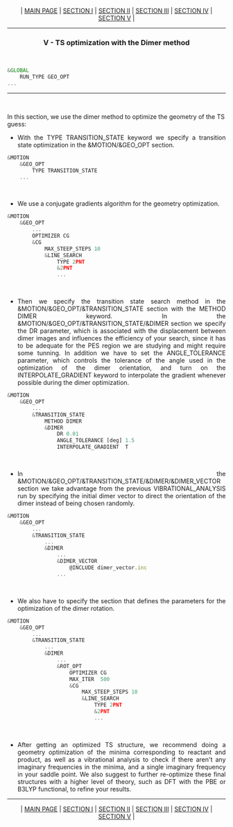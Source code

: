 <p align="center"> | <a href="https://github.com/arvpinto/enzyme_ts_cp2k/blob/main/enzyme_TS_cp2k_main.md" target="_blank">MAIN PAGE</a> | <a href="https://github.com/arvpinto/enzyme_ts_cp2k/blob/main/enzyme_TS_cp2k_I.md" target="_blank">SECTION I</a> | <a href="https://github.com/arvpinto/enzyme_ts_cp2k/blob/main/enzyme_TS_cp2k_II.md" target="_blank">SECTION II</a> | <a href="https://github.com/arvpinto/enzyme_ts_cp2k/blob/main/enzyme_TS_cp2k_III.md" target="_blank">SECTION III</a> | <a href="https://github.com/arvpinto/enzyme_ts_cp2k/blob/main/enzyme_TS_cp2k_IV.md" target="_blank">SECTION IV</a> | <a href="https://github.com/arvpinto/enzyme_ts_cp2k/blob/main/enzyme_TS_cp2k_V.md" target="_blank">SECTION V</a> | </p> 


---

 
### <p align="center"> **V - TS optimization with the Dimer method** </p>

<br/>

```js
&GLOBAL
    RUN_TYPE GEO_OPT
...
```

---

<br/>
 
In this section, we use the dimer method to optimize the geometry of the TS guess:

- <p align="justify">With the TYPE TRANSITION_STATE keyword we specify a transition state optimization in the &MOTION/&GEO_OPT section.</p>

```js
&MOTION
    &GEO_OPT
        TYPE TRANSITION_STATE
    ...
```

<br/>
 
- <p align="justify">We use a conjugate gradients algorithm for the geometry optimization.</p>

```js
&MOTION
    &GEO_OPT
        ...
        OPTIMIZER CG
        &CG
            MAX_STEEP_STEPS 10
            &LINE_SEARCH
                TYPE 2PNT
                &2PNT
                ...
```

<br/>
 
- <p align="justify">Then we specify the transition state search method in the &MOTION/&GEO_OPT/&TRANSITION_STATE section with the METHOD DIMER keyword. In the &MOTION/&GEO_OPT/&TRANSITION_STATE/&DIMER section we specify the DR parameter, which is associated with the displacement between dimer images and influences the efficiency of your search, since it has to be adequate for the PES region we are studying and might require some tunning. In addition we have to set the ANGLE_TOLERANCE parameter, which controls the tolerance of the angle used in the optimization of the dimer orientation, and turn on the INTERPOLATE_GRADIENT keyword to interpolate the gradient whenever possible during the dimer optimization.</p>

```js
&MOTION
    &GEO_OPT
        ...
        &TRANSITION_STATE
            METHOD DIMER
            &DIMER
                DR 0.01
                ANGLE_TOLERANCE [deg] 1.5
                INTERPOLATE_GRADIENT  T
```

<br/>
 
- <p align="justify">In the &MOTION/&GEO_OPT/&TRANSITION_STATE/&DIMER/&DIMER_VECTOR section we take advantage from the previous VIBRATIONAL_ANALYSIS run by specifying the initial dimer vector to direct the orientation of the dimer instead of being chosen randomly.</p>



```js
&MOTION
    &GEO_OPT
        ...
        &TRANSITION_STATE
            ...
            &DIMER
                ...
                &DIMER_VECTOR
                    @INCLUDE dimer_vector.inc
                ...
```

<br/>
 
- <p align="justify">We also have to specify the section that defines the parameters for the optimization of the dimer rotation. </p>

```js
&MOTION
    &GEO_OPT
        ...
        &TRANSITION_STATE
            ...
            &DIMER
                ...
                &ROT_OPT
                    OPTIMIZER CG
                    MAX_ITER  500
                    &CG
                        MAX_STEEP_STEPS 10
                        &LINE_SEARCH
                            TYPE 2PNT
                            &2PNT
                            ...
```

<br/>

- <p align="justify">After getting an optimized TS structure, we recommend doing a geometry optimization of the minima corresponding to reactant and product, as well as a vibrational analysis to check if there aren't any imaginary frequencies in the minima, and a single imaginary frequency in your saddle point. We also suggest to further re-optimize these final structures with a higher level of theory, such as DFT with the PBE or B3LYP functional, to refine your results.</p>


 
---

<p align="center"> | <a href="https://github.com/arvpinto/enzyme_ts_cp2k/blob/main/enzyme_TS_cp2k_main.md" target="_blank">MAIN PAGE</a> | <a href="https://github.com/arvpinto/enzyme_ts_cp2k/blob/main/enzyme_TS_cp2k_I.md" target="_blank">SECTION I</a> | <a href="https://github.com/arvpinto/enzyme_ts_cp2k/blob/main/enzyme_TS_cp2k_II.md" target="_blank">SECTION II</a> | <a href="https://github.com/arvpinto/enzyme_ts_cp2k/blob/main/enzyme_TS_cp2k_III.md" target="_blank">SECTION III</a> | <a href="https://github.com/arvpinto/enzyme_ts_cp2k/blob/main/enzyme_TS_cp2k_IV.md" target="_blank">SECTION IV</a> | <a href="https://github.com/arvpinto/enzyme_ts_cp2k/blob/main/enzyme_TS_cp2k_V.md" target="_blank">SECTION V</a> | </p> 


